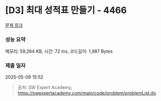 # [D3] 최대 성적표 만들기 - 4466 

[문제 링크](https://swexpertacademy.com/main/code/problem/problemDetail.do?contestProbId=AWOUfCJ6qVMDFAWg) 

### 성능 요약

메모리: 59,264 KB, 시간: 72 ms, 코드길이: 1,987 Bytes

### 제출 일자

2025-05-09 15:52



> 출처: SW Expert Academy, https://swexpertacademy.com/main/code/problem/problemList.do